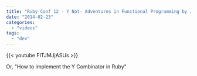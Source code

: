 ```yaml
---
title: "Ruby Conf 12 - Y Not- Adventures in Functional Programming by Jim Weirich"
date: "2014-02-23"
categories:
  - "videos"
tags:
  - "dev"
---
```


{{< youtube FITJMJjASUs >}}

Or, "How to implement the Y Combinator in Ruby"
